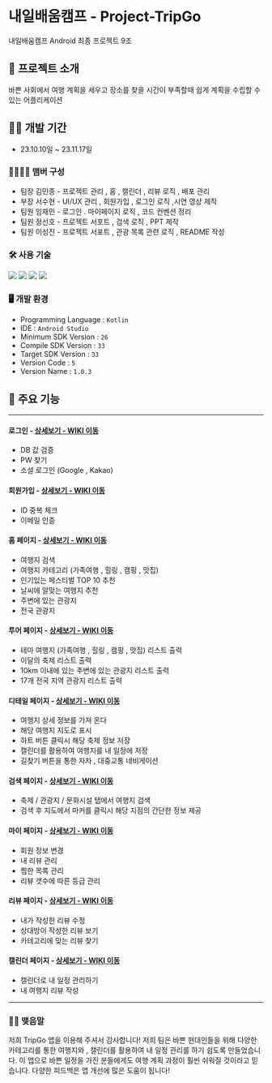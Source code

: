 # 내일배움캠프 - Project-TripGo

내일배움캠프 Android 최종 프로젝트 9조 

## 🤞 프로젝트 소개

바쁜 사회에서 여행 계획을 세우고 장소를 찾을 시간이 부족할때 쉽게 계획을 수립할 수 있는 어플리케이션
<br>

## 👨‍💻 개발 기간

* 23.10.10일 ~ 23.11.17일

### 👨‍👨‍👧‍👦 맴버 구성
- 팀장 김민종 - 프로젝트 관리 , 홈 , 캘린더 , 리뷰 로직 , 배포 관리
- 부장 서수현 - UI/UX 관리 , 회원가입 , 로그인 로직 ,시연 영상 제작
- 팀원 임재민 - 로그인 . 마이페이지 로직 , 코드 컨벤션 정리
- 팀원 정선호 - 프로젝트 서포트 , 검색 로직 , PPT 제작
- 팀원 이성진 - 프로젝트 서포트 , 관광 목록 관련 로직 , README 작성

###  🛠️ 사용 기술
<img src="https://img.shields.io/badge/Kotlin-7F52FF?style=flat&logo=Kotlin&logoColor=white"/>
<img src="https://img.shields.io/badge/android-3DDC84?style=flat&logo=android&logoColor=white"/>
<img src="https://img.shields.io/badge/androidstudio-3DDC84?style=flat&logo=androidstudio&logoColor=white"/>
<img src="https://img.shields.io/badge/github-181717?style=flat&logo=github&logoColor=white"/>


### 🖥️ 개발 환경
- Programming Language : `Kotlin`
- IDE : `Android Studio`
- Minimum SDK Version : `26`
- Compile SDK Version : `33`
- Target SDK Version : `33`
- Version Code : `5`
- Version Name : `1.0.3`


## 🔎 주요 기능

---

#### 로그인 - <a href = "https://github.com/dont-think-about/TripGo/wiki/%EC%A3%BC%EC%9A%94-%EA%B8%B0%EB%8A%A5-%EC%86%8C%EA%B0%9C-(Login) "> 상세보기 - WIKI 이동 </a>
- DB 값 검증
- PW 찾기
- 소셜 로그인 (Google , Kakao)

#### 회원가입 - <a href ="https://github.com/dont-think-about/TripGo/wiki/%EC%A3%BC%EC%9A%94-%EA%B8%B0%EB%8A%A5-%EC%86%8C%EA%B0%9C-(Sign-Up)"> 상세보기 - WIKI 이동 </a>
- ID 중복 체크
- 이메일 인증

#### 홈 페이지 - <a href = "https://github.com/dont-think-about/TripGo/wiki/%EC%A3%BC%EC%9A%94-%EA%B8%B0%EB%8A%A5-%EC%86%8C%EA%B0%9C-(Home)"> 상세보기 - WIKI 이동 </a>
- 여행지 검색
- 여행지 카테고리 (가족여행 , 힐링 , 캠핑 , 맛집)
- 인기있는 페스티벌 TOP 10 추천
- 날씨에 알맞는 여행지 추천
- 주변에 있는 관광지
- 전국 관광지

#### 투어 페이지 - <a href ="https://github.com/dont-think-about/TripGo/wiki/%EC%A3%BC%EC%9A%94-%EA%B8%B0%EB%8A%A5-%EC%86%8C%EA%B0%9C-(TourPage)"> 상세보기 - WIKI 이동 </a>
- 테마 여행지 (가족여행 , 힐링 , 캠핑 , 맛집) 리스트 출력
- 이달의 축제 리스트 출력
- 10km 이내에 있는 주변에 있는 관광지 리스트 출력
- 17개 전국 지역 관광지 리스트 출력


#### 디테일 페이지 - <a href ="https://github.com/dont-think-about/TripGo/wiki/%EC%A3%BC%EC%9A%94-%EA%B8%B0%EB%8A%A5-%EC%86%8C%EA%B0%9C-(DetailPage)"> 상세보기 - WIKI 이동 </a>
- 여행지 상세 정보를 가져 온다
- 해당 여행지 지도로 표시
- 하트 버튼 클릭시 해당 축제 정보 저장
- 캘린더를 활용하여 여행지를 내 일정에 저장
- 길찾기 버튼을 통한 자차 , 대중교통 네비게이션


#### 검색 페이지 - <a href ="https://github.com/dont-think-about/TripGo/wiki/%EC%A3%BC%EC%9A%94-%EA%B8%B0%EB%8A%A5-%EC%86%8C%EA%B0%9C-(SearchPage)"> 상세보기 - WIKI 이동 </a>
- 축제 / 관광지 / 문화시설 탭에서 여행지 검색
- 검색 후 지도에서 마커를 클릭시 해당 지점의 간단한 정보 제공

#### 마이 페이지 - <a href = "https://github.com/dont-think-about/TripGo/wiki/%EC%A3%BC%EC%9A%94-%EA%B8%B0%EB%8A%A5-%EC%86%8C%EA%B0%9C-(MyPage)"> 상세보기 - WIKI 이동 </a>
- 회원 정보 변경
- 내 리뷰 관리
- 찜한 목록 관리
- 리뷰 갯수에 따른 등급 관리

#### 리뷰 페이지 - <a href = "https://github.com/dont-think-about/TripGo/wiki/%EC%A3%BC%EC%9A%94-%EA%B8%B0%EB%8A%A5-%EC%86%8C%EA%B0%9C-(ReviewPage)"> 상세보기 - WIKI 이동 </a>
- 내가 작성한 리뷰 수정
- 상대방이 작성한 리뷰 보기
- 카테고리에 맞는 리뷰 찾기

#### 캘린더 페이지 - <a href = "https://github.com/dont-think-about/TripGo/wiki/%EC%A3%BC%EC%9A%94-%EA%B8%B0%EB%8A%A5-%EC%86%8C%EA%B0%9C-(CalendarPage)"> 상세보기 - WIKI 이동 </a>
- 캘린더로 내 일정 관리하기
- 내 여행지 리뷰 작성

---

### 🙆‍♀️ 맺음말 
저희 TripGo 앱을 이용해 주셔서 감사합니다!
저희 팀은 바쁜 현대인들을 위해 다양한 카테고리를 통한 여행지와 , 
캘린더를 활용하여 내 일정 관리를 하기 쉽도록 만들었습니다. 이 앱으로
바쁜 일정을 가진 분들에게도 여행 계획 과정이 훨씬 쉬워질 것이라고 믿습니다.
다양한 피드백은 앱 개선에 많은 도움이 됩니다!
